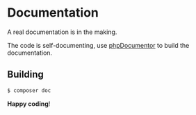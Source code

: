 # Documentation

A real documentation is in the making.

The code is self-documenting, use [phpDocumentor](https://phpdoc.org) to build the documentation.

## Building

``` bash
$ composer doc
```


**Happy coding**!

